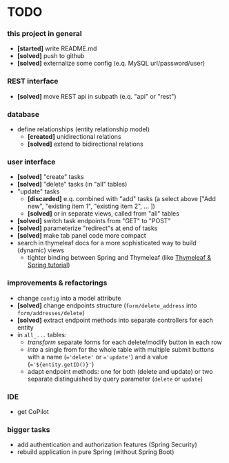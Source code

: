 # TODO

### this project in general
* **[started]** write README.md
* **[solved]** push to github
* **[solved]** externalize some config (e.q. MySQL url/password/user)

### REST interface
* **[solved]** move REST api in subpath (e.q. "api" or "rest")

### database
* define relationships (entity relationship model)  
    * **[created]** unidirectional relations
    * **[solved]** extend to bidirectional relations

### user interface
* **[solved]** "create" tasks
* **[solved]** "delete" tasks (in "all" tables)
* "update" tasks
    * **[discarded]** e.q. combined with "add" tasks (a select above \["Add new", "existing item 1", "existing item 2", ... \])
    * **[solved]** or in separate views, called from "all" tables
* **[solved]** switch task endpoints from "GET" to "POST"
* **[solved]** parameterize "redirect"s at end of tasks
* **[solved]** make tab panel code more compact
* search in thymeleaf docs for a more sophisticated way to build (dynamic) views
    * tighter binding between Spring and Thymeleaf (like [Thymeleaf & Spring tutorial](https://www.thymeleaf.org/doc/tutorials/3.1/thymeleafspring.html))

### improvements & refactorings
* change `config` into a model attribute
* **[solved]** change endpoints structure (`form/delete_address` into `form/addresses/delete`)
* **[solved]** extract endpoint methods into separate controllers for each entity
* in `all_...` tables:
    * _transform_ separate forms for each delete/modify button in each row
    * _into_ a single from for the whole table with multiple submit buttons with a name (`='delete'` or `='update'`) and a value (`='${entity.getID()}'`)
    * adapt endpoint methods: one for both (delete and update) or two separate distinguished by query parameter (`delete` or `update`)

### IDE
* get CoPilot

### bigger tasks
* add authentication and authorization features (Spring Security)
* rebuild application in pure Spring (without Spring Boot)
